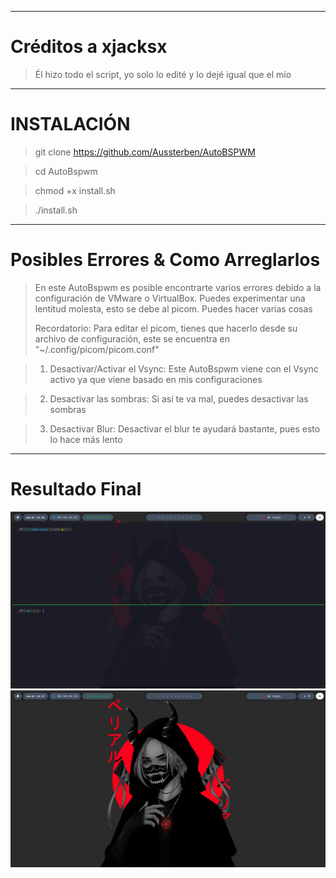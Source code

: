 _______________

# Créditos a xjacksx 

> Él hizo todo el script, yo solo lo edité y lo dejé igual que el mío

_______________

# INSTALACIÓN

> git clone https://github.com/Aussterben/AutoBSPWM

> cd AutoBspwm

> chmod +x install.sh

> ./install.sh

_______________

# Posibles Errores & Como Arreglarlos

> En este AutoBspwm es posible encontrarte varios errores debido a la configuración de VMware o VirtualBox. Puedes experimentar una lentitud molesta, esto se debe al picom. Puedes hacer varias cosas
> 
> Recordatorio: Para editar el picom, tienes que hacerlo desde su archivo de configuración, este se encuentra en "~/.config/picom/picom.conf"

> 1. Desactivar/Activar el Vsync:
Este AutoBspwm viene con el Vsync activo ya que viene basado en mis configuraciones

> 2. Desactivar las sombras:
Si así te va mal, puedes desactivar las sombras

> 3. Desactivar Blur:
Desactivar el blur te ayudará bastante, pues esto lo hace más lento

_______________

# Resultado Final

![Primera imagen](Images/image.png)
![Segunda imagen](Images/image2.png)

